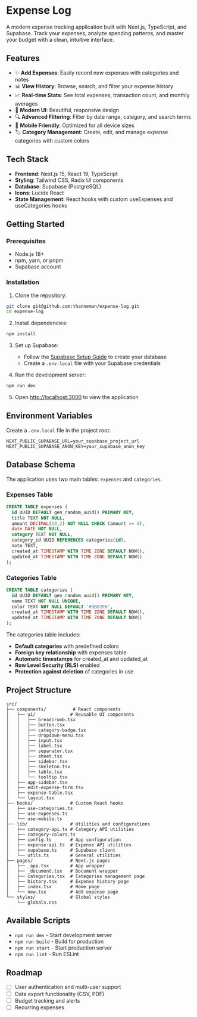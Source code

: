 # Expense Log

A modern expense tracking application built with Next.js, TypeScript, and Supabase. Track your expenses, analyze spending patterns, and master your budget with a clean, intuitive interface.

## Features

- ✨ **Add Expenses**: Easily record new expenses with categories and notes
- 📊 **View History**: Browse, search, and filter your expense history
- 📈 **Real-time Stats**: See total expenses, transaction count, and monthly averages
- 🎨 **Modern UI**: Beautiful, responsive design
- 🔍 **Advanced Filtering**: Filter by date range, category, and search terms
- 📱 **Mobile Friendly**: Optimized for all device sizes
- 🏷️ **Category Management**: Create, edit, and manage expense categories with custom colors

## Tech Stack

- **Frontend**: Next.js 15, React 19, TypeScript
- **Styling**: Tailwind CSS, Radix UI components
- **Database**: Supabase (PostgreSQL)
- **Icons**: Lucide React
- **State Management**: React hooks with custom useExpenses and useCategories hooks

## Getting Started

### Prerequisites

- Node.js 18+ 
- npm, yarn, or pnpm
- Supabase account

### Installation

1. Clone the repository:
```bash
git clone git@github.com:thanneman/expense-log.git
cd expense-log
```

2. Install dependencies:
```bash
npm install
```

3. Set up Supabase:
   - Follow the [Supabase Setup Guide](./SUPABASE_SETUP.md) to create your database
   - Create a `.env.local` file with your Supabase credentials

4. Run the development server:
```bash
npm run dev
```

5. Open [http://localhost:3000](http://localhost:3000) to view the application

## Environment Variables

Create a `.env.local` file in the project root:

```env
NEXT_PUBLIC_SUPABASE_URL=your_supabase_project_url
NEXT_PUBLIC_SUPABASE_ANON_KEY=your_supabase_anon_key
```

## Database Schema

The application uses two main tables: `expenses` and `categories`.

### Expenses Table

```sql
CREATE TABLE expenses (
  id UUID DEFAULT gen_random_uuid() PRIMARY KEY,
  title TEXT NOT NULL,
  amount DECIMAL(10,2) NOT NULL CHECK (amount >= 0),
  date DATE NOT NULL,
  category TEXT NOT NULL,
  category_id UUID REFERENCES categories(id),
  note TEXT,
  created_at TIMESTAMP WITH TIME ZONE DEFAULT NOW(),
  updated_at TIMESTAMP WITH TIME ZONE DEFAULT NOW()
);
```

### Categories Table

```sql
CREATE TABLE categories (
  id UUID DEFAULT gen_random_uuid() PRIMARY KEY,
  name TEXT NOT NULL UNIQUE,
  color TEXT NOT NULL DEFAULT '#3B82F6',
  created_at TIMESTAMP WITH TIME ZONE DEFAULT NOW(),
  updated_at TIMESTAMP WITH TIME ZONE DEFAULT NOW()
);
```

The categories table includes:
- **Default categories** with predefined colors
- **Foreign key relationship** with expenses table
- **Automatic timestamps** for created_at and updated_at
- **Row Level Security (RLS)** enabled
- **Protection against deletion** of categories in use

## Project Structure

```
src/
├── components/          # React components
│   ├── ui/             # Reusable UI components
│   │   ├── breadcrumb.tsx
│   │   ├── button.tsx
│   │   ├── category-badge.tsx
│   │   ├── dropdown-menu.tsx
│   │   ├── input.tsx
│   │   ├── label.tsx
│   │   ├── separator.tsx
│   │   ├── sheet.tsx
│   │   ├── sidebar.tsx
│   │   ├── skeleton.tsx
│   │   ├── table.tsx
│   │   └── tooltip.tsx
│   ├── app-sidebar.tsx
│   ├── edit-expense-form.tsx
│   ├── expense-table.tsx
│   └── layout.tsx
├── hooks/              # Custom React hooks
│   ├── use-categories.ts
│   ├── use-expenses.ts
│   └── use-mobile.ts
├── lib/                # Utilities and configurations
│   ├── category-api.ts # Category API utilities
│   ├── category-colors.ts
│   ├── config.ts       # App configuration
│   ├── expense-api.ts  # Expense API utilities
│   ├── supabase.ts     # Supabase client
│   └── utils.ts        # General utilities
├── pages/              # Next.js pages
│   ├── _app.tsx        # App wrapper
│   ├── _document.tsx   # Document wrapper
│   ├── categories.tsx  # Categories management page
│   ├── history.tsx     # Expense history page
│   ├── index.tsx       # Home page
│   └── new.tsx         # Add expense page
└── styles/             # Global styles
    └── globals.css
```

## Available Scripts

- `npm run dev` - Start development server
- `npm run build` - Build for production
- `npm run start` - Start production server
- `npm run lint` - Run ESLint

## Roadmap

- [ ] User authentication and multi-user support
- [ ] Data export functionality (CSV, PDF)
- [ ] Budget tracking and alerts
- [ ] Recurring expenses
